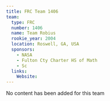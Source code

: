 ```yaml
---
title: FRC Team 1406
team:
  type: FRC
  number: 1406
  name: Team Robius
  rookie_year: 2004
  location: Roswell, GA, USA
  sponsors:
    - NASA
    - Fulton Cty Charter HS of Math
    - Sc
  links:
    Website: 
---
```

No content has been added for this team